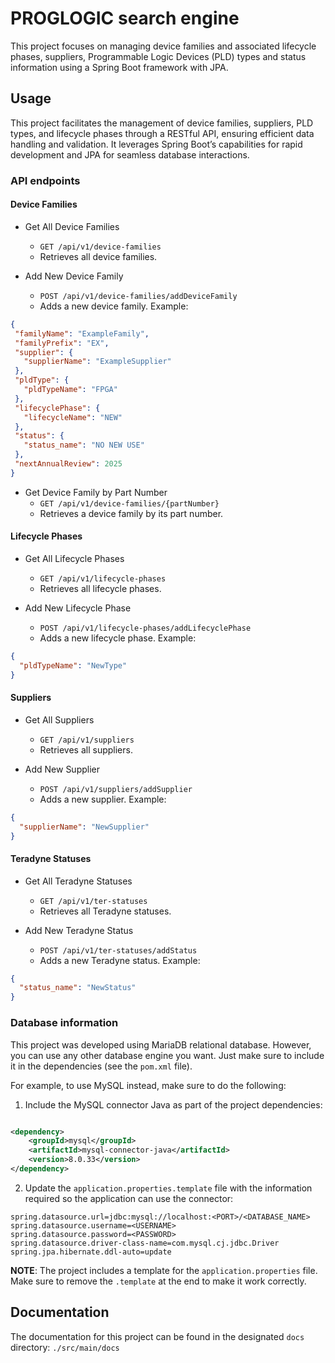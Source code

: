 # PROGLOGIC search engine

This project focuses on managing device families and associated lifecycle phases, suppliers, Programmable Logic
Devices (PLD) types and status information using a Spring Boot framework with JPA.

## Usage

This project facilitates the management of device families, suppliers, PLD types, and lifecycle phases through a RESTful
API, ensuring efficient data handling and validation. It leverages Spring Boot’s capabilities for rapid development and
JPA for seamless database interactions.

### API endpoints

#### Device Families

* Get All Device Families
    * `GET /api/v1/device-families`
    * Retrieves all device families.

* Add New Device Family
    * `POST /api/v1/device-families/addDeviceFamily`
    * Adds a new device family. Example:

 ```json
{
  "familyName": "ExampleFamily",
  "familyPrefix": "EX",
  "supplier": {
    "supplierName": "ExampleSupplier"
  },
  "pldType": {
    "pldTypeName": "FPGA"
  },
  "lifecyclePhase": {
    "lifecycleName": "NEW"
  },
  "status": {
    "status_name": "NO NEW USE"
  },
  "nextAnnualReview": 2025
}
```

* Get Device Family by Part Number
    * `GET /api/v1/device-families/{partNumber}`
    * Retrieves a device family by its part number.

#### Lifecycle Phases

* Get All Lifecycle Phases
    * `GET /api/v1/lifecycle-phases`
    * Retrieves all lifecycle phases.

* Add New Lifecycle Phase
    * `POST /api/v1/lifecycle-phases/addLifecyclePhase`
    * Adds a new lifecycle phase. Example:

```json
{
  "pldTypeName": "NewType"
}
```

#### Suppliers

* Get All Suppliers
    * `GET /api/v1/suppliers`
    * Retrieves all suppliers.

* Add New Supplier
    * `POST /api/v1/suppliers/addSupplier`
    * Adds a new supplier. Example:

```json
{
  "supplierName": "NewSupplier"
}
```

#### Teradyne Statuses

* Get All Teradyne Statuses
    * `GET /api/v1/ter-statuses`
    * Retrieves all Teradyne statuses.

* Add New Teradyne Status
    * `POST /api/v1/ter-statuses/addStatus`
    * Adds a new Teradyne status. Example:

```json
{
  "status_name": "NewStatus"
}
```

### Database information

This project was developed using MariaDB relational database. However, you can use any other database engine you want.
Just make
sure to include it in the dependencies (see the `pom.xml` file).

For example, to use MySQL instead, make sure to do the following:

1. Include the MySQL connector Java as part of the project dependencies:

```xml

<dependency>
    <groupId>mysql</groupId>
    <artifactId>mysql-connector-java</artifactId>
    <version>8.0.33</version>
</dependency>
```

2. Update the `application.properties.template` file with the information required so the application can use the
   connector:

```properties
spring.datasource.url=jdbc:mysql://localhost:<PORT>/<DATABASE_NAME>
spring.datasource.username=<USERNAME>
spring.datasource.password=<PASSWORD>
spring.datasource.driver-class-name=com.mysql.cj.jdbc.Driver
spring.jpa.hibernate.ddl-auto=update
```

**NOTE**: The project includes a template for the `application.properties` file. Make sure to remove the `.template` at
the end to make it work correctly.

## Documentation

The documentation for this project can be found in the designated `docs` directory: `./src/main/docs`